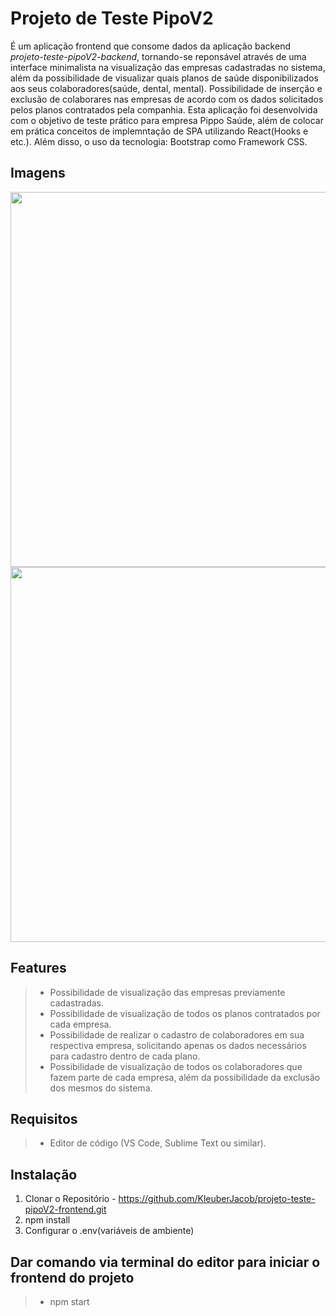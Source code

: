 # Projeto de Teste PipoV2

<p>É um aplicação frontend que consome dados da aplicação backend <i>projeto-teste-pipoV2-backend</i>, tornando-se reponsável através de uma interface minimalista na visualização das empresas cadastradas no sistema, além da possibilidade de visualizar quais planos de saúde disponibilizados aos seus colaboradores(saúde, dental, mental). Possibilidade de inserção e exclusão de colaborares nas empresas de acordo com os dados solicitados pelos planos contratados pela companhia. Esta aplicação foi desenvolvida com o objetivo de teste prático para empresa Pippo Saúde, além de colocar em prática conceitos de implemntação de SPA utilizando React(Hooks e etc.). Além disso, o uso da tecnologia: Bootstrap como Framework CSS.</p>

## Imagens
<div align="center">
    <img src="https://user-images.githubusercontent.com/55764961/160433252-095bcca2-1c40-4e33-bd77-115e09a6ae56.png" width="600px"/>
</div>

<div align="center">
    <img src="https://user-images.githubusercontent.com/55764961/160434177-204d9beb-c8e7-4ad2-979b-929d32bc209e.png" width="600px"/>
</div>


## Features
>* Possibilidade de visualização das empresas previamente cadastradas. 
>* Possibilidade de visualização de todos os planos contratados por cada empresa.
>* Possibilidade de realizar o cadastro de colaboradores em sua respectiva empresa, solicitando apenas os dados necessários para cadastro dentro de cada plano.
>* Possibilidade de visualização de todos os colaboradores que fazem parte de cada empresa, além da possibilidade da exclusão dos mesmos do sistema.

## Requisitos
>*  Editor de código (VS Code, Sublime Text ou similar).

## Instalação
1. Clonar o Repositório - https://github.com/KleuberJacob/projeto-teste-pipoV2-frontend.git
2. npm install 
3. Configurar o .env(variáveis de ambiente) 

## Dar comando via terminal do editor para iniciar o frontend do projeto
>* npm start




